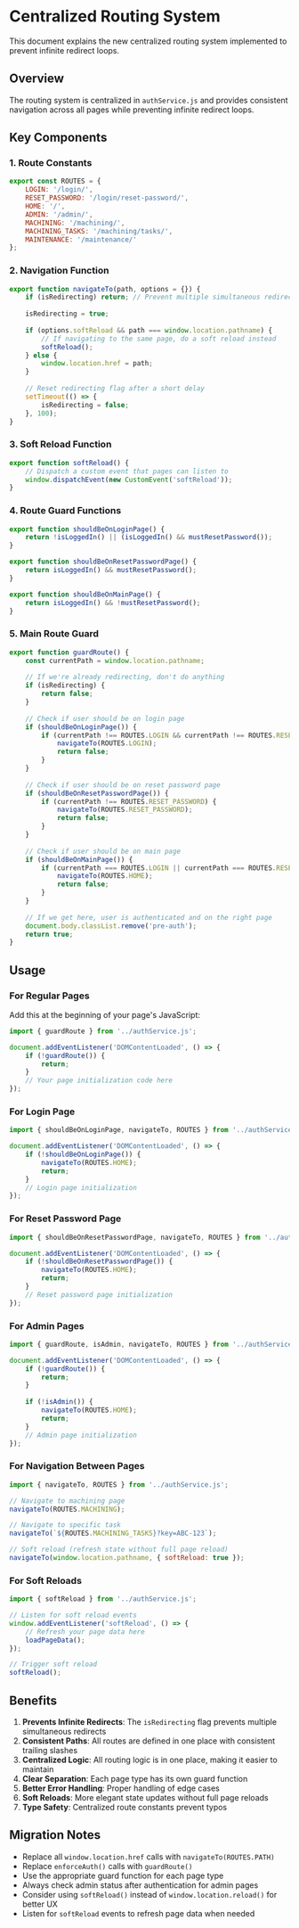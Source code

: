 # Centralized Routing System

This document explains the new centralized routing system implemented to prevent infinite redirect loops.

## Overview

The routing system is centralized in `authService.js` and provides consistent navigation across all pages while preventing infinite redirect loops.

## Key Components

### 1. Route Constants
```javascript
export const ROUTES = {
    LOGIN: '/login/',
    RESET_PASSWORD: '/login/reset-password/',
    HOME: '/',
    ADMIN: '/admin/',
    MACHINING: '/machining/',
    MACHINING_TASKS: '/machining/tasks/',
    MAINTENANCE: '/maintenance/'
};
```

### 2. Navigation Function
```javascript
export function navigateTo(path, options = {}) {
    if (isRedirecting) return; // Prevent multiple simultaneous redirects
    
    isRedirecting = true;
    
    if (options.softReload && path === window.location.pathname) {
        // If navigating to the same page, do a soft reload instead
        softReload();
    } else {
        window.location.href = path;
    }
    
    // Reset redirecting flag after a short delay
    setTimeout(() => {
        isRedirecting = false;
    }, 100);
}
```

### 3. Soft Reload Function
```javascript
export function softReload() {
    // Dispatch a custom event that pages can listen to
    window.dispatchEvent(new CustomEvent('softReload'));
}
```

### 4. Route Guard Functions
```javascript
export function shouldBeOnLoginPage() {
    return !isLoggedIn() || (isLoggedIn() && mustResetPassword());
}

export function shouldBeOnResetPasswordPage() {
    return isLoggedIn() && mustResetPassword();
}

export function shouldBeOnMainPage() {
    return isLoggedIn() && !mustResetPassword();
}
```

### 5. Main Route Guard
```javascript
export function guardRoute() {
    const currentPath = window.location.pathname;
    
    // If we're already redirecting, don't do anything
    if (isRedirecting) {
        return false;
    }
    
    // Check if user should be on login page
    if (shouldBeOnLoginPage()) {
        if (currentPath !== ROUTES.LOGIN && currentPath !== ROUTES.RESET_PASSWORD) {
            navigateTo(ROUTES.LOGIN);
            return false;
        }
    }
    
    // Check if user should be on reset password page
    if (shouldBeOnResetPasswordPage()) {
        if (currentPath !== ROUTES.RESET_PASSWORD) {
            navigateTo(ROUTES.RESET_PASSWORD);
            return false;
        }
    }
    
    // Check if user should be on main page
    if (shouldBeOnMainPage()) {
        if (currentPath === ROUTES.LOGIN || currentPath === ROUTES.RESET_PASSWORD) {
            navigateTo(ROUTES.HOME);
            return false;
        }
    }
    
    // If we get here, user is authenticated and on the right page
    document.body.classList.remove('pre-auth');
    return true;
}
```

## Usage

### For Regular Pages
Add this at the beginning of your page's JavaScript:

```javascript
import { guardRoute } from '../authService.js';

document.addEventListener('DOMContentLoaded', () => {
    if (!guardRoute()) {
        return;
    }
    // Your page initialization code here
});
```

### For Login Page
```javascript
import { shouldBeOnLoginPage, navigateTo, ROUTES } from '../authService.js';

document.addEventListener('DOMContentLoaded', () => {
    if (!shouldBeOnLoginPage()) {
        navigateTo(ROUTES.HOME);
        return;
    }
    // Login page initialization
});
```

### For Reset Password Page
```javascript
import { shouldBeOnResetPasswordPage, navigateTo, ROUTES } from '../authService.js';

document.addEventListener('DOMContentLoaded', () => {
    if (!shouldBeOnResetPasswordPage()) {
        navigateTo(ROUTES.HOME);
        return;
    }
    // Reset password page initialization
});
```

### For Admin Pages
```javascript
import { guardRoute, isAdmin, navigateTo, ROUTES } from '../authService.js';

document.addEventListener('DOMContentLoaded', () => {
    if (!guardRoute()) {
        return;
    }
    
    if (!isAdmin()) {
        navigateTo(ROUTES.HOME);
        return;
    }
    // Admin page initialization
});
```

### For Navigation Between Pages
```javascript
import { navigateTo, ROUTES } from '../authService.js';

// Navigate to machining page
navigateTo(ROUTES.MACHINING);

// Navigate to specific task
navigateTo(`${ROUTES.MACHINING_TASKS}?key=ABC-123`);

// Soft reload (refresh state without full page reload)
navigateTo(window.location.pathname, { softReload: true });
```

### For Soft Reloads
```javascript
import { softReload } from '../authService.js';

// Listen for soft reload events
window.addEventListener('softReload', () => {
    // Refresh your page data here
    loadPageData();
});

// Trigger soft reload
softReload();
```

## Benefits

1. **Prevents Infinite Redirects**: The `isRedirecting` flag prevents multiple simultaneous redirects
2. **Consistent Paths**: All routes are defined in one place with consistent trailing slashes
3. **Centralized Logic**: All routing logic is in one place, making it easier to maintain
4. **Clear Separation**: Each page type has its own guard function
5. **Better Error Handling**: Proper handling of edge cases
6. **Soft Reloads**: More elegant state updates without full page reloads
7. **Type Safety**: Centralized route constants prevent typos

## Migration Notes

- Replace all `window.location.href` calls with `navigateTo(ROUTES.PATH)`
- Replace `enforceAuth()` calls with `guardRoute()`
- Use the appropriate guard function for each page type
- Always check admin status after authentication for admin pages
- Consider using `softReload()` instead of `window.location.reload()` for better UX
- Listen for `softReload` events to refresh page data when needed 